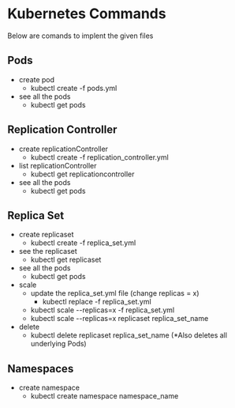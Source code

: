 # Kubernetes Commands
 Below are comands to implent the given files


## Pods
* create pod
  * kubectl create -f pods.yml
* see all the pods
  * kubectl get pods
 
 
## Replication Controller
* create replicationController
  * kubectl create -f replication_controller.yml
* list replicationController
  * kubectl get replicationcontroller
* see all the pods
  * kubectl get pods
  
  
## Replica Set
* create replicaset
  * kubectl create -f replica_set.yml
* see the replicaset
  * kubectl get replicaset
* see all the pods
  * kubectl get pods
* scale
  * update the replica_set.yml file (change replicas = x)
    * kubectl replace -f replica_set.yml
  * kubectl scale --replicas=x -f replica_set.yml
  * kubectl scale --replicas=x replicaset replica_set_name
* delete
  * kubectl delete replicaset replica_set_name (*Also deletes all underlying Pods)
 
## Namespaces
* create namespace
  * kubectl create namespace namespace_name
